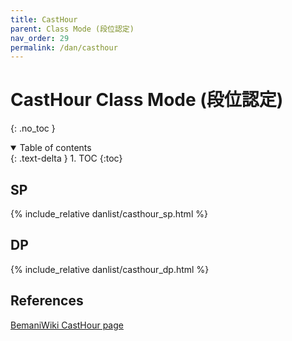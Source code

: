 ```yaml
---
title: CastHour
parent: Class Mode (段位認定)
nav_order: 29
permalink: /dan/casthour
---
```


# CastHour Class Mode (段位認定)
{: .no_toc }

<details open markdown="block">
  <summary>
    Table of contents
  </summary>
  {: .text-delta }
1. TOC
{:toc}
</details>

## SP

{% include_relative danlist/casthour_sp.html %}

## DP

{% include_relative danlist/casthour_dp.html %}

## References

[BemaniWiki CastHour page](https://bemaniwiki.com/index.php?beatmania%20IIDX%2029%20CastHour/%C3%CA%B0%CC%C7%A7%C4%EA)
